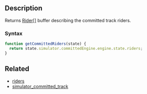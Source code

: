 ## Description

Returns [Rider[]](https://github.com/Malizma333/line-rider-web-docs/blob/main/External/templates.js#L183-L190) buffer describing the committed track riders.

### Syntax

```js
function getCommittedRiders(state) {
  return state.simulator.committedEngine.engine.state.riders;
}
```

## Related

- [riders](./riders.md)
- [simulator_committed_track](./simulator_committed_track.md)
